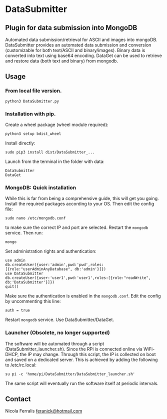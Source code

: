# DataSubmitter
## Plugin for data submission into MongoDB
Automated data submission/retrieval for ASCII and images into mongoDB. DataSubmitter provides an automated data submission and conversion (customizable for both text/ASCII and binary/images). Binary data is converted into text using base64 encoding. DataGet can be used to retrieve and restore data (both text and binary) from mongodb. 

## Usage
### From local file version.
    python3 DataSubmitter.py
### Installation with pip. 
Create a wheel package (wheel module required):

    python3 setup bdist_wheel
    
Install directly:

    sudo pip3 install dist/DataSubmitter_...

Launch from the terminal in the folder with data:

    DataSubmitter
    DataGet
    
### MongoDB: Quick installation
While this is far from being a comprehensive guide, this will get you going. Install the required packages according to your OS. Then edit the config file:

    sudo nano /etc/mongodb.conf
    
to make sure the correct IP and port are selected. Restart the ```mongodb``` service. Then run:

    mongo

Set administration rights and authentication:

    use admin
    db.createUser({user:'admin',pwd:'pwd',roles:[{role:"userAdminAnyDatabase", db:'admin'}]})
    use DataSubmitter
    db.createUser({user:'user1',pwd:'user1',roles:[{role:"readWrite", db:'DataSubmitter'}]})
    quit()
    
Make sure the authentication is enabled in the ```mongodb.conf```. Edit the config by uncommenting this line:

    auth = true
    
Restart ```mongodb``` service. Use DataSubmitter/DataGet.

### Launcher (Obsolete, no longer supported)
The software will be automated through a script (DataSubmitter_launcher.sh). Since the RPi is 
connected online via WiFi-DHCP, the IP may change. Through this script, the IP is collected
on boot and saved on a dedicated server. This is achieved by adding the following to /etc/rc.local:

    su pi -c 'home/pi/DataSubmitter/DataSubmitter_launcher.sh'

The same script will eventually run the software itself at periodic intervals. 

## Contact
Nicola Ferralis <feranick@hotmail.com>
    

